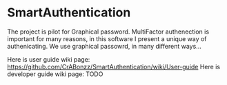 # SmartAuthentication
 
The project is pilot for Graphical password.
MultiFactor authenection is important for many reasons, in this software I present a unique way of authenicating.
We use graphical passowrd, in many different ways...

Here is user guide wiki page: https://github.com/CrABonzz/SmartAuthentication/wiki/User-guide
Here is developer guide wiki page: TODO
